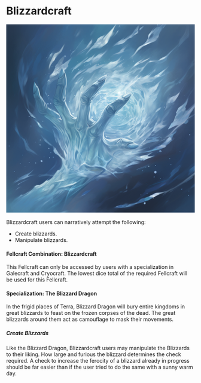 # Blizzardcraft

![img](Blizzardcraft.png)

Blizzardcraft users can narratively attempt the following:

- Create blizzards.
- Manipulate blizzards.

#### Fellcraft Combination: Blizzardcraft

This Fellcraft can only be accessed by users with a specialization in Galecraft and Cryocraft. The lowest dice total of the required Fellcraft will be used for this Fellcraft.

#### Specialization: The Blizzard Dragon

In the frigid places of Terra, Blizzard Dragon will bury entire kingdoms in great blizzards to feast on the frozen corpses of the dead. The great blizzards around them act as camouflage to mask their movements.

##### Create Blizzards

Like the Blizzard Dragon, Blizzardcraft users may manipulate the Blizzards to their liking. How large and furious the blizzard determines the check required. A check to increase the ferocity of a blizzard already in progress should be far easier than if the user tried to do the same with a sunny warm day.
